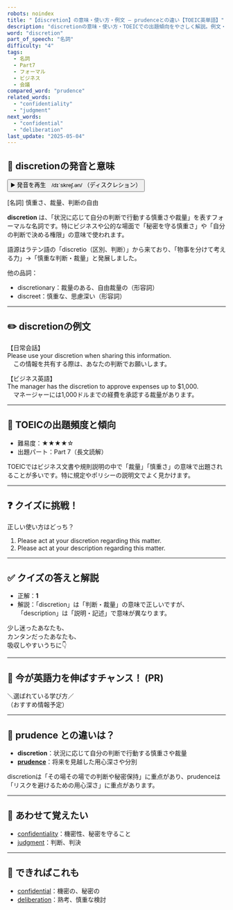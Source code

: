 ```yaml
---
robots: noindex
title: "【discretion】の意味・使い方・例文 ― prudenceとの違い【TOEIC英単語】"
description: "discretionの意味・使い方・TOEICでの出題傾向をやさしく解説。例文・クイズ付きでprudenceとの違いもわかりやすく学べます。"
word: "discretion"
part_of_speech: "名詞"
difficulty: "4"
tags:
  - 名詞
  - Part7
  - フォーマル
  - ビジネス
  - 会議
compared_word: "prudence"
related_words:
  - "confidentiality"
  - "judgment"
next_words:
  - "confidential"
  - "deliberation"
last_update: "2025-05-04"
---
```


## 🔰 discretionの発音と意味

<button class="play-audio" onclick="playTTS('discretion')">
  <span class="play-audio-main">
    ▶️ 発音を再生　/dɪˈskreʃ.ən/
  </span>
  <span class="play-audio-sub">
    （ディスクレション）
  </span>
</button>

[名詞] 慎重さ、裁量、判断の自由

**discretion** は、「状況に応じて自分の判断で行動する慎重さや裁量」を表すフォーマルな名詞です。特にビジネスや公的な場面で「秘密を守る慎重さ」や「自分の判断で決める権限」の意味で使われます。

語源はラテン語の「discretio（区別、判断）」から来ており、「物事を分けて考える力」→「慎重な判断・裁量」と発展しました。

他の品詞：  
- discretionary：裁量のある、自由裁量の（形容詞）
- discreet：慎重な、思慮深い（形容詞）

---

## ✏️ discretionの例文

【日常会話】  
Please use your discretion when sharing this information.  
　この情報を共有する際は、あなたの判断でお願いします。

【ビジネス英語】  
The manager has the discretion to approve expenses up to $1,000.  
　マネージャーには1,000ドルまでの経費を承認する裁量があります。

---

## 🎯 TOEICの出題頻度と傾向

- 難易度：★★★★☆
- 出題パート：Part 7（長文読解）

TOEICではビジネス文書や規則説明の中で「裁量」「慎重さ」の意味で出題されることが多いです。特に規定やポリシーの説明文でよく見かけます。

---

## ❓ クイズに挑戦！

正しい使い方はどっち？

1. Please act at your discretion regarding this matter.  
2. Please act at your description regarding this matter.

---

## ✅ クイズの答えと解説

- 正解：**1**
- 解説：「discretion」は「判断・裁量」の意味で正しいですが、「description」は「説明・記述」で意味が異なります。

少し迷ったあなたも、  
カンタンだったあなたも、  
吸収しやすいうちに👇️

---

## 🚀 今が英語力を伸ばすチャンス！ (PR)

<div class="info-center">
＼選ばれている学び方／<br>  
（おすすめ情報予定）
</div>

---

## 🤔  prudence との違いは？

- **discretion**：状況に応じて自分の判断で行動する慎重さや裁量
- **[prudence](/word/prudence)**：将来を見越した用心深さや分別

discretionは「その場その場での判断や秘密保持」に重点があり、prudenceは「リスクを避けるための用心深さ」に重点があります。

---

## 🧩 あわせて覚えたい

- [confidentiality](/word/confidentiality)：機密性、秘密を守ること
- [judgment](/word/judgment)：判断、判決

---

## 📖 できればこれも

- [confidential](/word/confidential)：機密の、秘密の
- [deliberation](/word/deliberation)：熟考、慎重な検討
<!-- cvid: aid41_bid31 -->
